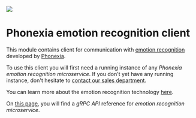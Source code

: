 ![](https://www.phonexia.com/wp-content/uploads/phonexia-logo-transparent-500px.png)

# Phonexia emotion recognition client

This module contains client for communication with [emotion recognition](https://hub.docker.com/repository/docker/phonexia/emotion-recognition/general) developed by [Phonexia](https://phonexia.com).

To use this client you will first need a running instance of any *Phonexia emotion recognition microservice*. If you don't yet have any running instance, don't hesitate to [contact our sales department](mailto:info@phonexia.com).

You can learn more about the emotion recognition technology [here](https://docs.phonexia.com/products/speech-platform-4/technologies/emotion-recognition/).

On [this page](https://docs.phonexia.com/products/speech-platform-4/grpc/api/phonexia/grpc/technologies/emotion_recognition/v1/emotion_recognition.proto#emotionrecognition), you will find a *gRPC API* reference for *emotion recognition microservice*.
